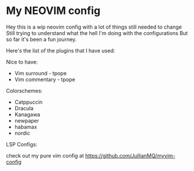 # My NEOVIM config
Hey this is a wip neovim config with a lot of things still needed to change
Still trying to understand what the hell I'm doing with the configurations
But so far it's been a fun journey.

Here's the list of the plugins that I have used:

Nice to have:
- Vim surround - tpope
- Vim commentary - tpope

Colorschemes:
- Catppuccin
- Dracula
- Kanagawa
- newpaper
- habamax
- nordic

LSP Configs: 

check out my pure vim config at https://github.com/JullianMQ/myvim-config
